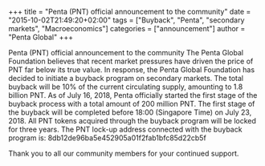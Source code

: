 +++
title = "Penta (PNT) official announcement to the community"
date = "2015-10-02T21:49:20+02:00"
tags = ["Buyback", "Penta", "secondary markets", "Macroeconomics"]
categories = ["announcement"]
author = "Penta Global"
+++

Penta (PNT) official announcement to the community
The Penta Global Foundation believes that recent market pressures have driven the price of PNT far below its true value. In response, the Penta Global Foundation has decided to initiate a buyback program on secondary markets.  <!--more--> The total buyback will be 10% of the current circulating supply, amounting to 1.8 billion PNT. As of July 16, 2018, Penta officially started the first stage of the buyback process with a total amount of 200 million PNT. The first stage of the buyback will be completed before 18:00 (Singapore Time) on July 23, 2018. All PNT tokens acquired through the buyback program will be locked for three years. The PNT lock-up address connected with the buyback program is: 8db12de96ba5e452905a01f2fab1bfc85d22cb5f

Thank you to all our community members for your continued support.
